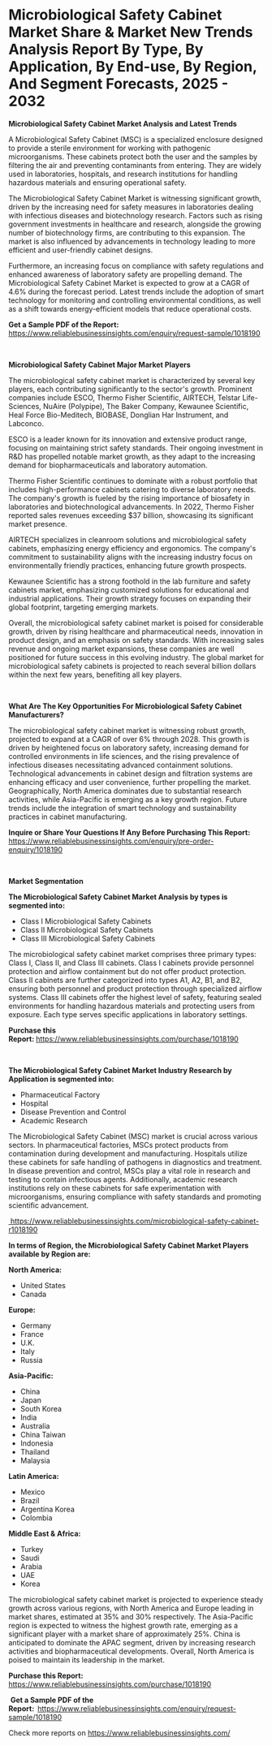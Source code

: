 <p><h1>Microbiological Safety Cabinet Market Share & Market New Trends Analysis Report By Type, By Application, By End-use, By Region, And Segment Forecasts, 2025 - 2032</h1></p><p><strong>Microbiological Safety Cabinet Market Analysis and Latest Trends</strong></p>
<p><p>A Microbiological Safety Cabinet (MSC) is a specialized enclosure designed to provide a sterile environment for working with pathogenic microorganisms. These cabinets protect both the user and the samples by filtering the air and preventing contaminants from entering. They are widely used in laboratories, hospitals, and research institutions for handling hazardous materials and ensuring operational safety.</p><p>The Microbiological Safety Cabinet Market is witnessing significant growth, driven by the increasing need for safety measures in laboratories dealing with infectious diseases and biotechnology research. Factors such as rising government investments in healthcare and research, alongside the growing number of biotechnology firms, are contributing to this expansion. The market is also influenced by advancements in technology leading to more efficient and user-friendly cabinet designs.</p><p>Furthermore, an increasing focus on compliance with safety regulations and enhanced awareness of laboratory safety are propelling demand. The Microbiological Safety Cabinet Market is expected to grow at a CAGR of 4.6% during the forecast period. Latest trends include the adoption of smart technology for monitoring and controlling environmental conditions, as well as a shift towards energy-efficient models that reduce operational costs.</p></p>
<p><strong>Get a Sample PDF of the Report:&nbsp;</strong> <a href="https://www.reliablebusinessinsights.com/enquiry/request-sample/1018190?utm_campaign=3430&utm_medium=2&utm_source=Github&utm_content=ia&utm_term=21032025&utm_id=microbiological-safety-cabinet">https://www.reliablebusinessinsights.com/enquiry/request-sample/1018190</a></p>
<p>&nbsp;</p>
<p><strong>Microbiological Safety Cabinet Major Market Players</strong></p>
<p><p>The microbiological safety cabinet market is characterized by several key players, each contributing significantly to the sector's growth. Prominent companies include ESCO, Thermo Fisher Scientific, AIRTECH, Telstar Life-Sciences, NuAire (Polypipe), The Baker Company, Kewaunee Scientific, Heal Force Bio-Meditech, BIOBASE, Donglian Har Instrument, and Labconco.</p><p>ESCO is a leader known for its innovation and extensive product range, focusing on maintaining strict safety standards. Their ongoing investment in R&D has propelled notable market growth, as they adapt to the increasing demand for biopharmaceuticals and laboratory automation.</p><p>Thermo Fisher Scientific continues to dominate with a robust portfolio that includes high-performance cabinets catering to diverse laboratory needs. The company's growth is fueled by the rising importance of biosafety in laboratories and biotechnological advancements. In 2022, Thermo Fisher reported sales revenues exceeding $37 billion, showcasing its significant market presence.</p><p>AIRTECH specializes in cleanroom solutions and microbiological safety cabinets, emphasizing energy efficiency and ergonomics. The company's commitment to sustainability aligns with the increasing industry focus on environmentally friendly practices, enhancing future growth prospects.</p><p>Kewaunee Scientific has a strong foothold in the lab furniture and safety cabinets market, emphasizing customized solutions for educational and industrial applications. Their growth strategy focuses on expanding their global footprint, targeting emerging markets.</p><p>Overall, the microbiological safety cabinet market is poised for considerable growth, driven by rising healthcare and pharmaceutical needs, innovation in product design, and an emphasis on safety standards. With increasing sales revenue and ongoing market expansions, these companies are well positioned for future success in this evolving industry. The global market for microbiological safety cabinets is projected to reach several billion dollars within the next few years, benefiting all key players.</p></p>
<p>&nbsp;</p>
<p><strong>What Are The Key Opportunities For Microbiological Safety Cabinet Manufacturers?</strong></p>
<p><p>The microbiological safety cabinet market is witnessing robust growth, projected to expand at a CAGR of over 6% through 2028. This growth is driven by heightened focus on laboratory safety, increasing demand for controlled environments in life sciences, and the rising prevalence of infectious diseases necessitating advanced containment solutions. Technological advancements in cabinet design and filtration systems are enhancing efficacy and user convenience, further propelling the market. Geographically, North America dominates due to substantial research activities, while Asia-Pacific is emerging as a key growth region. Future trends include the integration of smart technology and sustainability practices in cabinet manufacturing.</p></p>
<p><strong>Inquire or Share Your Questions If Any Before Purchasing This Report:</strong> <a href="https://www.reliablebusinessinsights.com/enquiry/pre-order-enquiry/1018190?utm_campaign=3430&utm_medium=2&utm_source=Github&utm_content=ia&utm_term=21032025&utm_id=microbiological-safety-cabinet">https://www.reliablebusinessinsights.com/enquiry/pre-order-enquiry/1018190</a></p>
<p>&nbsp;</p>
<p><strong>Market Segmentation</strong></p>
<p><strong>The Microbiological Safety Cabinet Market Analysis by types is segmented into:</strong></p>
<p><ul><li>Class I Microbiological Safety Cabinets</li><li>Class II Microbiological Safety Cabinets</li><li>Class III Microbiological Safety Cabinets</li></ul></p>
<p><p>The microbiological safety cabinet market comprises three primary types: Class I, Class II, and Class III cabinets. Class I cabinets provide personnel protection and airflow containment but do not offer product protection. Class II cabinets are further categorized into types A1, A2, B1, and B2, ensuring both personnel and product protection through specialized airflow systems. Class III cabinets offer the highest level of safety, featuring sealed environments for handling hazardous materials and protecting users from exposure. Each type serves specific applications in laboratory settings.</p></p>
<p><strong>Purchase this Report:&nbsp;</strong><a href="https://www.reliablebusinessinsights.com/purchase/1018190?utm_campaign=3430&utm_medium=2&utm_source=Github&utm_content=ia&utm_term=21032025&utm_id=microbiological-safety-cabinet">https://www.reliablebusinessinsights.com/purchase/1018190</a></p>
<p>&nbsp;</p>
<p><strong>The Microbiological Safety Cabinet Market Industry Research by Application is segmented into:</strong></p>
<p><ul><li>Pharmaceutical Factory</li><li>Hospital</li><li>Disease Prevention and Control</li><li>Academic Research</li></ul></p>
<p><p>The Microbiological Safety Cabinet (MSC) market is crucial across various sectors. In pharmaceutical factories, MSCs protect products from contamination during development and manufacturing. Hospitals utilize these cabinets for safe handling of pathogens in diagnostics and treatment. In disease prevention and control, MSCs play a vital role in research and testing to contain infectious agents. Additionally, academic research institutions rely on these cabinets for safe experimentation with microorganisms, ensuring compliance with safety standards and promoting scientific advancement.</p></p>
<p><a href="https://www.reliablebusinessinsights.com/microbiological-safety-cabinet-r1018190?utm_campaign=3430&utm_medium=2&utm_source=Github&utm_content=ia&utm_term=21032025&utm_id=microbiological-safety-cabinet">&nbsp;https://www.reliablebusinessinsights.com/microbiological-safety-cabinet-r1018190</a></p>
<p><strong>In terms of Region, the Microbiological Safety Cabinet Market Players available by Region are:</strong></p>
<p>
    <p> <strong> North America: </strong>
        <ul>
            <li>United States</li>
            <li>Canada</li>
        </ul>
        </p> 
    <p> <strong> Europe: </strong>
        <ul>
            <li>Germany</li>
            <li>France</li>
            <li>U.K.</li>
            <li>Italy</li>
            <li>Russia</li>
        </ul>
        </p> 
    <p> <strong> Asia-Pacific: </strong>
        <ul>
            <li>China</li>
            <li>Japan</li>
            <li>South Korea</li>
            <li>India</li>
            <li>Australia</li>
            <li>China Taiwan</li>
            <li>Indonesia</li>
            <li>Thailand</li>
            <li>Malaysia</li>
        </ul>
        </p> 
    <p> <strong> Latin America: </strong>
        <ul>
            <li>Mexico</li>
            <li>Brazil</li>
            <li>Argentina Korea</li>
            <li>Colombia</li>
        </ul>
        </p> 
    <p> <strong> Middle East & Africa: </strong>
        <ul>
            <li>Turkey</li>
            <li>Saudi</li>
            <li>Arabia</li>
            <li>UAE</li>
            <li>Korea</li>
        </ul>
    </p>
    </p>
<p><p>The microbiological safety cabinet market is projected to experience steady growth across various regions, with North America and Europe leading in market shares, estimated at 35% and 30% respectively. The Asia-Pacific region is expected to witness the highest growth rate, emerging as a significant player with a market share of approximately 25%. China is anticipated to dominate the APAC segment, driven by increasing research activities and biopharmaceutical developments. Overall, North America is poised to maintain its leadership in the market.</p></p>
<p><strong>Purchase this Report: </strong><a href="https://www.reliablebusinessinsights.com/purchase/1018190?utm_campaign=3430&utm_medium=2&utm_source=Github&utm_content=ia&utm_term=21032025&utm_id=microbiological-safety-cabinet">https://www.reliablebusinessinsights.com/purchase/1018190</a></p>
<p>&nbsp;<strong>Get a Sample PDF of the Report:&nbsp;&nbsp;</strong><a href="https://www.reliablebusinessinsights.com/enquiry/request-sample/1018190?utm_campaign=3430&utm_medium=2&utm_source=Github&utm_content=ia&utm_term=21032025&utm_id=microbiological-safety-cabinet">https://www.reliablebusinessinsights.com/enquiry/request-sample/1018190</a></p>
<p><strong></strong></p>
<p>Check more reports on <a href="https://www.reliablebusinessinsights.com/?utm_campaign=3430&utm_medium=2&utm_source=Github&utm_content=ia&utm_term=21032025&utm_id=microbiological-safety-cabinet">https://www.reliablebusinessinsights.com/</a></p>